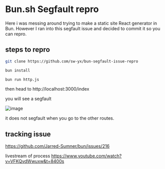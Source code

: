 # Bun.sh Segfault repro

Here i was messing around trying to make a static site React generator in Bun. However I ran into this segfault issue and decided to commit it so you can repro.

## steps to repro

```bash
git clone https://github.com/sw-yx/bun-segfault-issue-repro

bun install

bun run http.js
```

then head to http://localhost:3000/index

you will see a segfault

![image](https://user-images.githubusercontent.com/6764957/177436562-83752a00-2720-46f7-a448-19e6fc74927b.png)

it does not segfault when you go to the other routes.

## tracking issue

https://github.com/Jarred-Sumner/bun/issues/216

livestream of process https://www.youtube.com/watch?v=VFKQvdWwuxw&t=8400s
